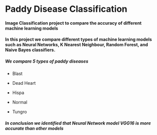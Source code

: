 # Paddy Disease Classification

#### Image Classification project to compare the accuracy of different machine learning models

#### In this project we compare different types of machine learning models such as Neural Networks, K Nearest Neighbour, Random Forest, and Naive Bayes classifiers.

##### We compare 5 types of paddy diseases

- Blast
  
- Dead Heart
  
- Hispa
  
- Normal
  
- Tungro

##### In conclusion we identified that Neural Network model VGG16 is more accurate than other models
